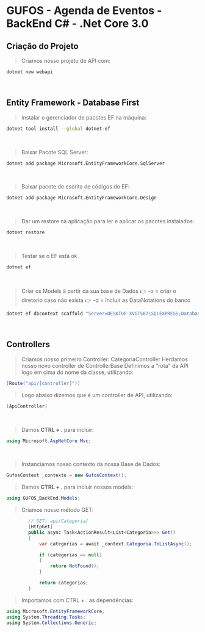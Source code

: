 # GUFOS - Agenda de Eventos - BackEnd C# - .Net Core 3.0

## Criação do Projeto
> Criamos nosso projeto de API com: 
```bash
dotnet new webapi
```
<br>

## Entity Framework - Database First

> Instalar o gerenciador de pacotes EF na máquina:
```bash
dotnet tool install --global dotnet-ef
```

<br>

> Baixar Pacote SQL Server:
```bash
dotnet add package Microsoft.EntityFrameworkCore.SqlServer
```

<br>

> Baixar pacote de escrita de códigos do EF:
```bash
dotnet add package Microsoft.EntityFrameworkCore.Design
```

<br>

> Dar um restore na aplicação para ler e aplicar os pacotes instalados:
```bash
dotnet restore
```

<br>

> Testar se o EF está ok
```bash
dotnet ef
```

<br>

> Criar os Models à partir da sua base de Dados
    :point_right: -o = criar o diretorio caso não exista
    :point_right: -d = Incluir as DataNotations do banco
```bash
dotnet ef dbcontext scaffold "Server=DESKTOP-XVGT587\SQLEXPRESS;Database=Gufos;Trusted_Connection=True;" Microsoft.EntityFrameworkCore.SqlServer -o Models -d
```
<br>

## Controllers

> Criamos nosso primeiro Controller: CategoriaController
> Herdamos nosso novo controller de ControllerBase
> Definimos a "rota" da API logo em cima do nome da classe, utilizando:
```c#
[Route("api/[controller]")]
```
> Logo abaixo dizemos que é um controller de API, utilizando:
```c#
[ApiController]
```
<br>

> Damos **CTRL + .** para incluir:

```c#
using Microsoft.AspNetCore.Mvc;
```
<br>

> Instanciamos nosso contexto da nossa Base de Dados:
```c#
GufosContext _contexto = new GufosContext();
```

> Damos **CTRL + .** para incluir nossos models:
```c#
using GUFOS_BackEnd.Models;
```

> Criamos nosso método GET:
```c#
        // GET: api/Categoria/
        [HttpGet]
        public async Task<ActionResult<List<Categoria>>> Get()
        {
            var categorias = await _context.Categoria.ToListAsync();

            if (categorias == null)
            {
                return NotFound();
            }

            return categorias;
        }
```

> Importamos com CTRL + . as dependências:
```c#
using Microsoft.EntityFrameworkCore;
using System.Threading.Tasks;
using System.Collections.Generic;
```


